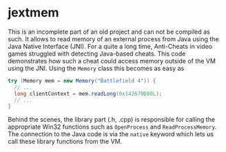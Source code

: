 # jextmem
This is an incomplete part of an old project and can not be compiled as such. It allows to read memory of an external process from Java using the Java Native Interface (JNI). For a quite a long time, Anti-Cheats in video games struggled with detecting Java-based cheats. This code demonstrates how such a cheat could access memory outside of the VM using the JNI. Using the `Memory` class this becomes as easy as

```java
try (Memory mem = new Memory("Battlefield 4")) {
  // ...
  long clientContext = mem.readLong(0x142670D80L);
  // ...
}
```

Behind the scenes, the library part (.h, .cpp) is responsible for calling the appropriate Win32 functions such as `OpenProcess` and `ReadProcessMemory`. The connection to the Java  code is via the `native` keyword which lets us call these library functions from the VM.
